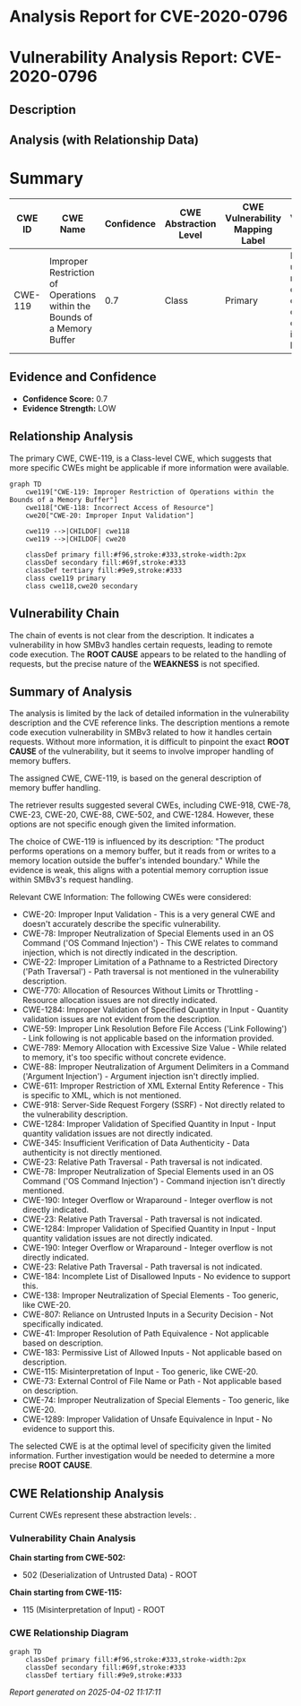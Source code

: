# Analysis Report for CVE-2020-0796

# Vulnerability Analysis Report: CVE-2020-0796

## Description



## Analysis (with Relationship Data)

# Summary
| CWE ID | CWE Name | Confidence | CWE Abstraction Level | CWE Vulnerability Mapping Label | CWE-Vulnerability Mapping Notes |
|---|---|---|---|---|---|
| CWE-119 | Improper Restriction of Operations within the Bounds of a Memory Buffer | 0.7 | Class | Primary | Discouraged usage, but matches the description of memory operations outside the intended boundary. |

## Evidence and Confidence

*   **Confidence Score:** 0.7
*   **Evidence Strength:** LOW

## Relationship Analysis
The primary CWE, CWE-119, is a Class-level CWE, which suggests that more specific CWEs might be applicable if more information were available.

```mermaid
graph TD
    cwe119["CWE-119: Improper Restriction of Operations within the Bounds of a Memory Buffer"]
    cwe118["CWE-118: Incorrect Access of Resource"]
    cwe20["CWE-20: Improper Input Validation"]
    
    cwe119 -->|CHILDOF| cwe118
    cwe119 -->|CHILDOF| cwe20
    
    classDef primary fill:#f96,stroke:#333,stroke-width:2px
    classDef secondary fill:#69f,stroke:#333
    classDef tertiary fill:#9e9,stroke:#333
    class cwe119 primary
    class cwe118,cwe20 secondary
```

## Vulnerability Chain
The chain of events is not clear from the description. It indicates a vulnerability in how SMBv3 handles certain requests, leading to remote code execution. The **ROOT CAUSE** appears to be related to the handling of requests, but the precise nature of the **WEAKNESS** is not specified.

## Summary of Analysis
The analysis is limited by the lack of detailed information in the vulnerability description and the CVE reference links. The description mentions a remote code execution vulnerability in SMBv3 related to how it handles certain requests. Without more information, it is difficult to pinpoint the exact **ROOT CAUSE** of the vulnerability, but it seems to involve improper handling of memory buffers.

The assigned CWE, CWE-119, is based on the general description of memory buffer handling.

The retriever results suggested several CWEs, including CWE-918, CWE-78, CWE-23, CWE-20, CWE-88, CWE-502, and CWE-1284. However, these options are not specific enough given the limited information.

The choice of CWE-119 is influenced by its description: "The product performs operations on a memory buffer, but it reads from or writes to a memory location outside the buffer's intended boundary." While the evidence is weak, this aligns with a potential memory corruption issue within SMBv3's request handling.

Relevant CWE Information:
The following CWEs were considered:
* CWE-20: Improper Input Validation - This is a very general CWE and doesn't accurately describe the specific vulnerability.
* CWE-78: Improper Neutralization of Special Elements used in an OS Command ('OS Command Injection') - This CWE relates to command injection, which is not directly indicated in the description.
* CWE-22: Improper Limitation of a Pathname to a Restricted Directory ('Path Traversal') - Path traversal is not mentioned in the vulnerability description.
* CWE-770: Allocation of Resources Without Limits or Throttling - Resource allocation issues are not directly indicated.
* CWE-1284: Improper Validation of Specified Quantity in Input - Quantity validation issues are not evident from the description.
* CWE-59: Improper Link Resolution Before File Access ('Link Following') - Link following is not applicable based on the information provided.
* CWE-789: Memory Allocation with Excessive Size Value - While related to memory, it's too specific without concrete evidence.
* CWE-88: Improper Neutralization of Argument Delimiters in a Command ('Argument Injection') - Argument injection isn't directly implied.
* CWE-611: Improper Restriction of XML External Entity Reference - This is specific to XML, which is not mentioned.
* CWE-918: Server-Side Request Forgery (SSRF) - Not directly related to the vulnerability description.
* CWE-1284: Improper Validation of Specified Quantity in Input - Input quantity validation issues are not directly indicated.
* CWE-345: Insufficient Verification of Data Authenticity - Data authenticity is not directly mentioned.
* CWE-23: Relative Path Traversal - Path traversal is not indicated.
* CWE-78: Improper Neutralization of Special Elements used in an OS Command ('OS Command Injection') - Command injection isn't directly mentioned.
* CWE-190: Integer Overflow or Wraparound - Integer overflow is not directly indicated.
* CWE-23: Relative Path Traversal - Path traversal is not indicated.
* CWE-1284: Improper Validation of Specified Quantity in Input - Input quantity validation issues are not directly indicated.
* CWE-190: Integer Overflow or Wraparound - Integer overflow is not directly indicated.
* CWE-23: Relative Path Traversal - Path traversal is not indicated.
* CWE-184: Incomplete List of Disallowed Inputs - No evidence to support this.
* CWE-138: Improper Neutralization of Special Elements - Too generic, like CWE-20.
* CWE-807: Reliance on Untrusted Inputs in a Security Decision - Not specifically indicated.
* CWE-41: Improper Resolution of Path Equivalence - Not applicable based on description.
* CWE-183: Permissive List of Allowed Inputs - Not applicable based on description.
* CWE-115: Misinterpretation of Input - Too generic, like CWE-20.
* CWE-73: External Control of File Name or Path - Not applicable based on description.
* CWE-74: Improper Neutralization of Special Elements - Too generic, like CWE-20.
* CWE-1289: Improper Validation of Unsafe Equivalence in Input - No evidence to support this.

The selected CWE is at the optimal level of specificity given the limited information. Further investigation would be needed to determine a more precise **ROOT CAUSE**.


## CWE Relationship Analysis

Current CWEs represent these abstraction levels: .


### Vulnerability Chain Analysis

**Chain starting from CWE-502:**
- 502 (Deserialization of Untrusted Data) - ROOT


**Chain starting from CWE-115:**
- 115 (Misinterpretation of Input) - ROOT



### CWE Relationship Diagram

```mermaid
graph TD
    classDef primary fill:#f96,stroke:#333,stroke-width:2px
    classDef secondary fill:#69f,stroke:#333
    classDef tertiary fill:#9e9,stroke:#333
```



*Report generated on 2025-04-02 11:17:11*
